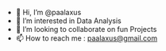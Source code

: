 - 👋 Hi, I’m @paalaxus
- 👀 I’m interested in Data Analysis
- 💞️ I’m looking to collaborate on fun Projects
- 📫 How to reach me : paalaxus@gmail.com

<!---
paalaxus/paalaxus is a ✨ special ✨ repository because its `README.md` (this file) appears on your GitHub profile.
You can click the Preview link to take a look at your changes.
--->
